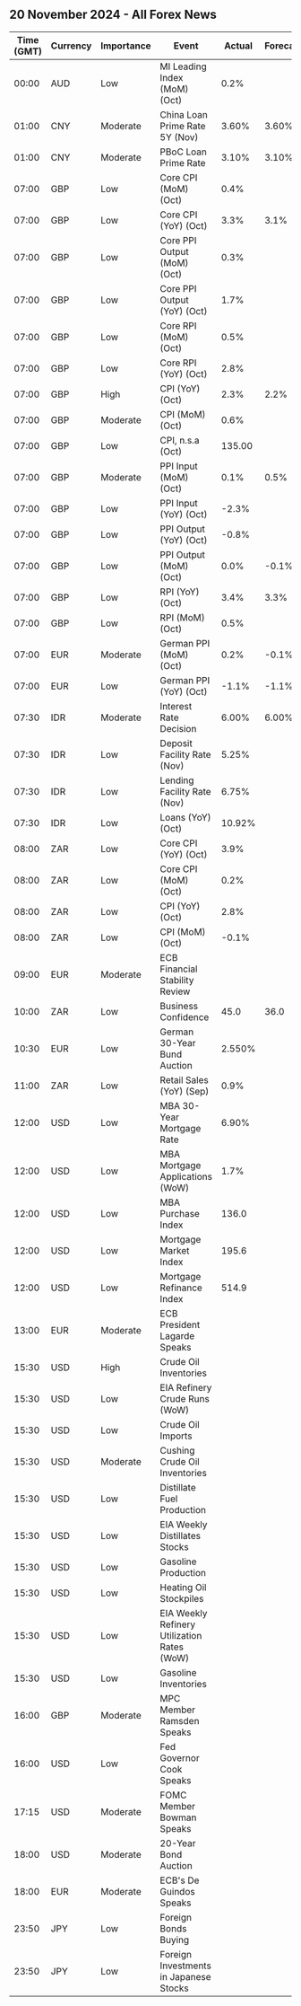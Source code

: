 ## 20 November 2024 - All Forex News

| Time (GMT) | Currency | Importance | Event | Actual | Forecast | Previous |
|------|----------|------------|-------|--------|----------|----------|
| 00:00 | AUD | Low | MI Leading Index (MoM) (Oct) | 0.2% |  | 0.0% |
| 01:00 | CNY | Moderate | China Loan Prime Rate 5Y (Nov) | 3.60% | 3.60% | 3.60% |
| 01:00 | CNY | Moderate | PBoC Loan Prime Rate | 3.10% | 3.10% | 3.10% |
| 07:00 | GBP | Low | Core CPI (MoM) (Oct) | 0.4% |  | 0.1% |
| 07:00 | GBP | Low | Core CPI (YoY) (Oct) | 3.3% | 3.1% | 3.2% |
| 07:00 | GBP | Low | Core PPI Output (MoM) (Oct) | 0.3% |  | 0.0% |
| 07:00 | GBP | Low | Core PPI Output (YoY) (Oct) | 1.7% |  | 1.4% |
| 07:00 | GBP | Low | Core RPI (MoM) (Oct) | 0.5% |  | -0.4% |
| 07:00 | GBP | Low | Core RPI (YoY) (Oct) | 2.8% |  | 2.0% |
| 07:00 | GBP | High | CPI (YoY) (Oct) | 2.3% | 2.2% | 1.7% |
| 07:00 | GBP | Moderate | CPI (MoM) (Oct) | 0.6% |  | 0.0% |
| 07:00 | GBP | Low | CPI, n.s.a (Oct) | 135.00 |  | 134.20 |
| 07:00 | GBP | Moderate | PPI Input (MoM) (Oct) | 0.1% | 0.5% | -0.5% |
| 07:00 | GBP | Low | PPI Input (YoY) (Oct) | -2.3% |  | -1.9% |
| 07:00 | GBP | Low | PPI Output (YoY) (Oct) | -0.8% |  | -0.6% |
| 07:00 | GBP | Low | PPI Output (MoM) (Oct) | 0.0% | -0.1% | -0.4% |
| 07:00 | GBP | Low | RPI (YoY) (Oct) | 3.4% | 3.3% | 2.7% |
| 07:00 | GBP | Low | RPI (MoM) (Oct) | 0.5% |  | -0.3% |
| 07:00 | EUR | Moderate | German PPI (MoM) (Oct) | 0.2% | -0.1% | -0.5% |
| 07:00 | EUR | Low | German PPI (YoY) (Oct) | -1.1% | -1.1% | -1.4% |
| 07:30 | IDR | Moderate | Interest Rate Decision | 6.00% | 6.00% | 6.00% |
| 07:30 | IDR | Low | Deposit Facility Rate (Nov) | 5.25% |  | 5.25% |
| 07:30 | IDR | Low | Lending Facility Rate (Nov) | 6.75% |  | 6.75% |
| 07:30 | IDR | Low | Loans (YoY) (Oct) | 10.92% |  | 10.85% |
| 08:00 | ZAR | Low | Core CPI (YoY) (Oct) | 3.9% |  | 4.1% |
| 08:00 | ZAR | Low | Core CPI (MoM) (Oct) | 0.2% |  | 0.3% |
| 08:00 | ZAR | Low | CPI (YoY) (Oct) | 2.8% |  | 3.8% |
| 08:00 | ZAR | Low | CPI (MoM) (Oct) | -0.1% |  | 0.1% |
| 09:00 | EUR | Moderate | ECB Financial Stability Review |  |  |  |
| 10:00 | ZAR | Low | Business Confidence | 45.0 | 36.0 | 38.0 |
| 10:30 | EUR | Low | German 30-Year Bund Auction | 2.550% |  | 2.490% |
| 11:00 | ZAR | Low | Retail Sales (YoY) (Sep) | 0.9% |  | 3.3% |
| 12:00 | USD | Low | MBA 30-Year Mortgage Rate | 6.90% |  | 6.86% |
| 12:00 | USD | Low | MBA Mortgage Applications (WoW) | 1.7% |  | 0.5% |
| 12:00 | USD | Low | MBA Purchase Index | 136.0 |  | 133.3 |
| 12:00 | USD | Low | Mortgage Market Index | 195.6 |  | 192.4 |
| 12:00 | USD | Low | Mortgage Refinance Index | 514.9 |  | 506.0 |
| 13:00 | EUR | Moderate | ECB President Lagarde Speaks |  |  |  |
| 15:30 | USD | High | Crude Oil Inventories |  |  | 2.089M |
| 15:30 | USD | Low | EIA Refinery Crude Runs (WoW) |  |  | 0.175M |
| 15:30 | USD | Low | Crude Oil Imports |  |  | -0.321M |
| 15:30 | USD | Moderate | Cushing Crude Oil Inventories |  |  | -0.688M |
| 15:30 | USD | Low | Distillate Fuel Production |  |  | -0.127M |
| 15:30 | USD | Low | EIA Weekly Distillates Stocks |  |  | -1.394M |
| 15:30 | USD | Low | Gasoline Production |  |  | 0.559M |
| 15:30 | USD | Low | Heating Oil Stockpiles |  |  | -1.060M |
| 15:30 | USD | Low | EIA Weekly Refinery Utilization Rates (WoW) |  |  | 0.9% |
| 15:30 | USD | Low | Gasoline Inventories |  |  | -4.407M |
| 16:00 | GBP | Moderate | MPC Member Ramsden Speaks |  |  |  |
| 16:00 | USD | Low | Fed Governor Cook Speaks |  |  |  |
| 17:15 | USD | Moderate | FOMC Member Bowman Speaks |  |  |  |
| 18:00 | USD | Moderate | 20-Year Bond Auction |  |  | 4.590% |
| 18:00 | EUR | Moderate | ECB's De Guindos Speaks |  |  |  |
| 23:50 | JPY | Low | Foreign Bonds Buying |  |  | 1,724.6B |
| 23:50 | JPY | Low | Foreign Investments in Japanese Stocks |  |  | 513.9B |
